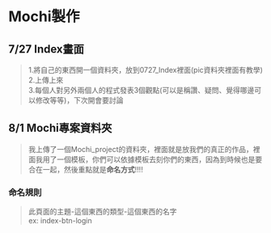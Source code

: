# Mochi製作
## 7/27 Index畫面
> 1.將自己的東西開一個資料夾，放到0727_Index裡面(pic資料夾裡面有教學)<br>
> 2.上傳上來<br>
> 3.每個人對另外兩個人的程式發表3個觀點(可以是稱讚、疑問、覺得哪邊可以修改等等)，下次開會要討論<br>

## 8/1 Mochi專案資料夾
>我上傳了一個Mochi_project的資料夾，裡面就是放我們的真正的作品，裡面我用了一個模板，你們可以依據模板去刻你們的東西，因為到時候也是要合在一起，然後重點就是<b>命名方式</b>!!!!

### 命名規則
>此頁面的主題-這個東西的類型-這個東西的名字<br>
>ex: index-btn-login
